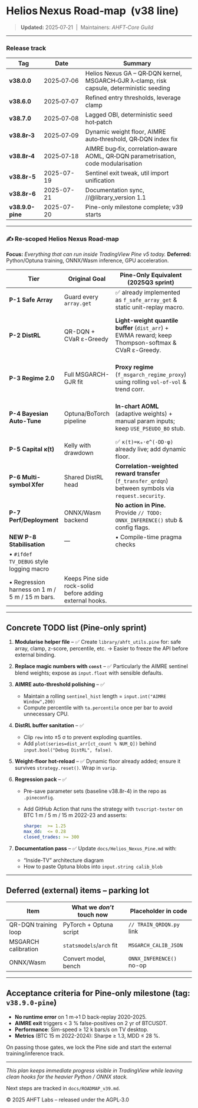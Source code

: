 # Helios Nexus Road‑map  (v38 line)

> **Updated:** 2025‑07‑21  |  Maintainers: *AHFT‑Core Guild*

---

### Release track

| Tag                   | Date       | Summary                                                                                   |
| --------------------- | ---------- | ----------------------------------------------------------------------------------------- |
| **v38.0.0**           | 2025‑07‑06 | Helios Nexus GA – QR‑DQN kernel, MSGARCH‑GJR λ‑clamp, risk capsule, deterministic seeding |
| **v38.6.0**           | 2025‑07‑07 | Refined entry thresholds, leverage clamp                                                  |
| **v38.7.0**           | 2025‑07‑08 | Lagged OBI, deterministic seed hot‑patch                                                  |
| **v38.8r‑3**          | 2025‑07‑09 | Dynamic weight floor, AIMRE auto‑threshold, QR‑DQN index fix                              |
| **v38.8r‑4**          | 2025‑07‑18 | AIMRE bug‑fix, correlation‑aware AOML, QR‑DQN parametrisation, code modularisation        |
| **v38.8r-5** | 2025-07-19 | Sentinel exit tweak, util import unification |
| **v38.8r-6** | 2025-07-21 | Documentation sync, //@library_version 1.1 |
| **v38.9.0-pine**           | 2025-07-20 | Pine-only milestone complete; v39 starts |

---

### ✍️ Re-scoped Helios Nexus Road-map

**Focus:** *Everything that can run inside TradingView Pine v5 today.*
**Deferred:** Python/Optuna training, ONNX/Wasm inference, GPU acceleration.

| Tier                                           | Original Goal                                            | Pine-Only Equivalent (2025Q3 sprint)                                                                  | Notes / What we’ll stub                                                                           |
| ---------------------------------------------- | -------------------------------------------------------- | ----------------------------------------------------------------------------------------------------- | ------------------------------------------------------------------------------------------------- |
| **P-1 Safe Array**                             | Guard every `array.get`                                  | ✅ already implemented as `f_safe_array_get` & static unit-replay macro.                               | done                                                                                              |
| **P-2 DistRL**                                 | QR-DQN + CVaR ε-Greedy                                   | **Light-weight quantile buffer** (`dist_arr`) + EWMA reward; keep Thompson-softmax & CVaR ε-Greedy.   | Training of a deep QR-DQN network is postponed; we emulate with 32-slot histogram updated online. |
| **P-3 Regime 2.0**                             | Full MSGARCH-GJR fit                                     | **Proxy regime** (`f_msgarch_regime_proxy`) using rolling `vol-of-vol` & trend corr.                  | GJR parameter estimation to be fitted offline later; leave hook `MSGARCH_CALIB_JSON`.             |
| **P-4 Bayesian Auto-Tune**                     | Optuna/BoTorch pipeline                                  | **In-chart AOML** (adaptive weights) + manual param inputs; keep `USE_PSEUDO_BO` stub.                | Add `input.string calib_blob` so tuned params can be copy-pasted later.                           |
| **P-5 Capital κ(t)**                           | Kelly with drawdown                                      | ✅ `κ(t)=κ₀·e^(-DD·φ)` already live; add dynamic floor.                                                | none                                                                                              |
| **P-6 Multi-symbol Xfer**                      | Shared DistRL head                                       | **Correlation-weighted reward transfer** (`f_transfer_qrdqn`) between symbols via `request.security`. | Shared neural head deferred.                                                                      |
| **P-7 Perf/Deployment**                        | ONNX/Wasm backend                                        | **No action in Pine.** Provide `// TODO: ONNX_INFERENCE()` stub & config flags.                       | All heavy compute deferred.                                                                       |
| **NEW P-8 Stabilisation**                      | —                                                        | • Compile-time pragma checks                                                                          |                                                                                                   |
| • `#ifdef TV_DEBUG` style logging macro        |                                                          |                                                                                                       |                                                                                                   |
| • Regression harness on 1 m / 5 m / 15 m bars. | Keeps Pine side rock-solid before adding external hooks. |                                                                                                       |                                                                                                   |

---

## Concrete TODO list (Pine-only sprint)

1. **Modularise helper file** – ✅
   Create `library/ahft_utils.pine` for: safe array, clamp, z-score, percentile, etc.
   → Easier to freeze the API before external binding.

2. **Replace magic numbers with `const`** – ✅
   Particularly the AIMRE sentinel blend weights; expose as `input.float` with sensible defaults.

3. **AIMRE auto-threshold polishing** – ✅

   * Maintain a rolling `sentinel_hist` length = `input.int("AIMRE Window",200)`
   * Compute percentile with `ta.percentile` once per bar to avoid unnecessary CPU.

4. **DistRL buffer sanitation** – ✅

   * Clip `rew` into ±5 σ to prevent exploding quantiles.
   * Add `plot(series=dist_arr[ct_count % NUM_Q])` behind `input.bool("Debug DistRL", false)`.

5. **Weight-floor hot-reload** – ✅
   Dynamic floor already added; ensure it survives `strategy.reset()`. Wrap in `varip`.

6. **Regression pack** – ✅

   * Pre-save parameter sets (baseline v38.8r-4) in the repo as `.pineconfig`.
   * Add GitHub Action that runs the strategy with `tvscript-tester` on BTC 1 m / 5 m / 15 m 2022-23 and asserts:

     ```yaml
     sharpe:  >= 1.25
     max_dd:  <= 0.28
     closed_trades: >= 300
     ```

7. **Documentation pass** – ✅
   Update `docs/Helios_Nexus_Pine.md` with:

   * “Inside-TV” architecture diagram
   * How to paste Optuna blobs into `input.string calib_blob`

---

## Deferred (external) items – parking lot

| Item                 | What we *don’t* touch now | Placeholder in code      |
| -------------------- | ------------------------- | ------------------------ |
| QR-DQN training loop | PyTorch + Optuna script   | `// TRAIN_QRDQN.py` link |
| MSGARCH calibration  | `statsmodels`/`arch` fit  | `MSGARCH_CALIB_JSON`     |
| ONNX/Wasm            | Convert model, bench      | `ONNX_INFERENCE()` no-op |

---

## Acceptance criteria for Pine-only milestone (tag: `v38.9.0-pine`)

* **No runtime error** on 1 m→1 D back-replay 2020-2025.
* **AIMRE exit** triggers < 3 % false-positives on 2 yr of BTCUSDT.
* **Performance**: Sim-speed ≥ 12 k bars/s on TV desktop.
* **Metrics** (BTC 15 m 2022-2024): Sharpe ≥ 1.3, MDD ≤ 28 %.

On passing those gates, we lock the Pine side and start the external training/inference track.

---

*This plan keeps immediate progress visible in TradingView while leaving clean hooks for the heavier Python / ONNX stack.*

Next steps are tracked in `docs/ROADMAP_v39.md`.

© 2025 AHFT Labs – released under the AGPL‑3.0
